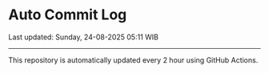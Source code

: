 # Auto Commit Log

Last updated: Sunday, 24-08-2025 05:11 WIB

---

This repository is automatically updated every 2 hour using GitHub Actions.
